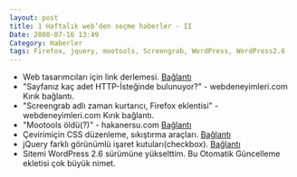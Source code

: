 ```yaml
---
layout: post
title: 1 Haftalık web’den seçme haberler - II
Date: 2008-07-16 13:49
Category: Haberler
tags: Firefox, jquery, mootools, Screengrab, WordPress, WordPress2.6
---
```


-   Web tasarımcıları için link derlemesi. [Bağlantı][]
-   "Sayfanız kaç adet HTTP-İsteğinde bulunuyor?" - webdeneyimleri.com
    Kırık bağlantı.
-   "Screengrab adlı zaman kurtarıcı, Firefox eklentisi" -
    webdeneyimleri.com Kırık bağlantı.
-   "Mootools öldü(?)" - hakanersu.com [Bağlantı][3]
-   Çevirimiçin CSS düzenleme, sıkıştırma araçları. [Bağlantı][4]
-   jQuery farklı görünümlü işaret kutuları(checkbox). [Bağlantı][5]
-   Sitemi WordPress 2.6 sürümüne yükselttim. Bu Otomatik Güncelleme
    ekletisi çok büyük nimet.


  [Bağlantı]: http://skout.co.za/ "Linkler"
  [3]: http://www.hakanersu.com/?p=146 "mootools öldü mü"
  [4]: http://sixrevisions.com/css/css_code_optimization_formatting_validation/
    "css araçları"
  [5]: http://widowmaker.kiev.ua/checkbox/
    "farklı görünümşü işsret kutuları"
